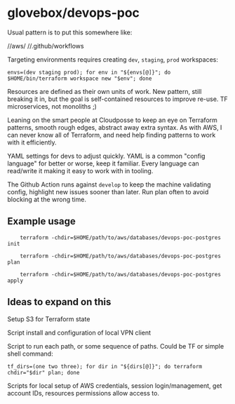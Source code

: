 # glovebox/devops-poc

Usual pattern is to put this somewhere like:

<org>/<service or monorepo>/aws/
<org>/<service or monorepo>/.github/workflows

Targeting environments requires creating `dev`, `staging`, `prod` workspaces:

`envs=(dev staging prod); for env in "${envs[@]}"; do $HOME/bin/terraform workspace new "$env"; done`

Resources are defined as their own units of work. New pattern, still breaking it in, 
but the goal is self-contained resources to improve re-use. TF microservices, not monoliths ;)

Leaning on the smart people at Cloudposse to keep an eye on Terraform patterns, smooth rough edges, 
abstract away extra syntax. As with AWS, I can never know all of Terraform, and need help finding 
patterns to work with it efficiently.

YAML settings for devs to adjust quickly. YAML is a common "config language" for better or worse,
keep it familiar. Every language can read/write it making it easy to work with in tooling.

The Github Action runs against `develop` to keep the machine validating config,
highlight new issues sooner than later. Run plan often to avoid blocking
at the wrong time.

## Example usage

        terraform -chdir=$HOME/path/to/aws/databases/devops-poc-postgres init

        terraform -chdir=$HOME/path/to/aws/databases/devops-poc-postgres plan

        terraform -chdir=$HOME/path/to/aws/databases/devops-poc-postgres apply

## Ideas to expand on this

Setup S3 for Terraform state

Script install and configuration of local VPN client

Script to run each path, or some sequence of paths. Could be TF or simple shell command:

`tf_dirs=(one two three); for dir in "${dirs[@]}"; do terraform chdir="$dir" plan; done`

Scripts for local setup of AWS credentials, session login/management, get 
account IDs, resources permissions allow access to.

